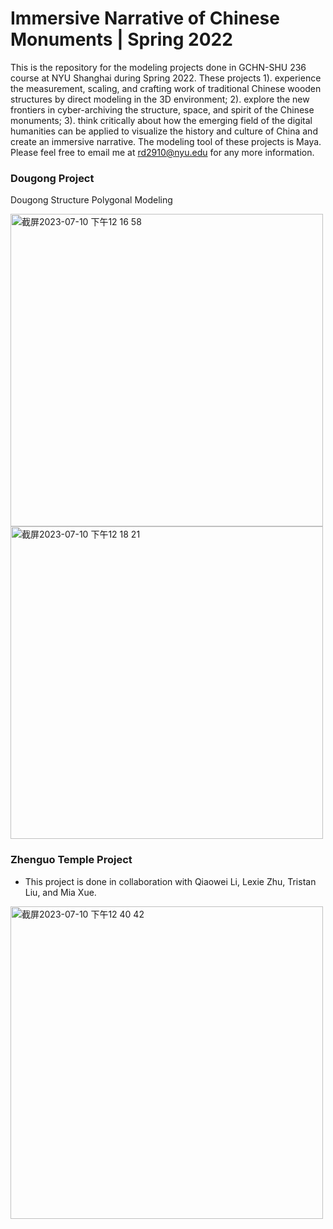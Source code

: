 # Immersive Narrative of Chinese Monuments | Spring 2022
This is the repository for the modeling projects done in GCHN-SHU 236 course at NYU Shanghai during Spring 2022. These projects 1). experience the measurement, scaling, and crafting work of traditional Chinese wooden structures by direct modeling in the 3D environment; 2). explore the new frontiers in cyber-archiving the structure, space, and spirit of the Chinese monuments; 3). think critically about how the emerging field of the digital humanities can be applied to visualize the history and culture of China and create an immersive narrative. The modeling tool of these projects is Maya. Please feel free to email me at rd2910@nyu.edu for any more information.

### Dougong Project
Dougong Structure Polygonal Modeling

<img width="500" alt="截屏2023-07-10 下午12 16 58" src="https://github.com/ruoheng-du/chinese-monuments-modeling/assets/99549293/449c9006-b36c-42ea-b41e-1c78959d7eef">
<img width="500" alt="截屏2023-07-10 下午12 18 21" src="https://github.com/ruoheng-du/chinese-monuments-modeling/assets/99549293/184f9580-e83e-4864-a39c-6cc65adfa14d">



### Zhenguo Temple Project
* This project is done in collaboration with Qiaowei Li, Lexie Zhu, Tristan Liu, and Mia Xue.

<img width="500" alt="截屏2023-07-10 下午12 40 42" src="https://github.com/ruoheng-du/chinese-monuments-modeling/assets/99549293/e8ed6564-7823-485a-a16a-c30f92be0bb8">
